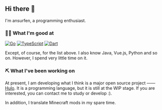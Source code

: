 ## Hi there 👋

I'm ansurfen, a programming enthusiast.

### 👨‍💻 What I'm good at
[![Go](https://img.shields.io/badge/Go-%2300ADD8.svg?logo=go&logoColor=white&style=for-the-badge)](https://golang.org/) [![TypeScript](https://img.shields.io/badge/TypeScript-%23007ACC.svg?logo=typescript&logoColor=white&style=for-the-badge)](https://www.typescriptlang.org/) [![Dart](https://img.shields.io/badge/Dart-%230175C2.svg?logo=dart&logoColor=white&style=for-the-badge)](https://dart.dev/)

Except, of course, for the list above. I also know Java, Vue.js, Python and so on. However, I spend very little time on it.

### ⛏️ What I've been working on
At present, I am developing what I think is a major open source project —— [Hulo](https://github.com/hulo-lang/hulo). It is a programming language, but it is still at the WIP stage. If you are interested, you can contact me to study or develop :).

In addition, I translate Minecraft mods in my spare time.
